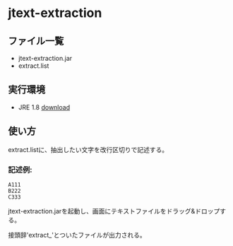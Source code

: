 # jtext-extraction
## ファイル一覧
- jtext-extraction.jar
- extract.list
## 実行環境
- JRE 1.8 [download](https://www.oracle.com/technetwork/java/javase/downloads/jdk8-downloads-2133151.html)
## 使い方
extract.listに、抽出したい文字を改行区切りで記述する。
### 記述例: 
```
A111
B222
C333
```
jtext-extraction.jarを起動し、画面にテキストファイルをドラッグ&ドロップする。

接頭辞'extract_'とついたファイルが出力される。